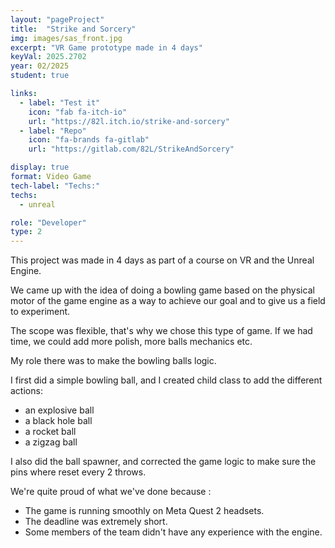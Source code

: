 ```yaml
---
layout: "pageProject"
title:  "Strike and Sorcery"
img: images/sas_front.jpg
excerpt: "VR Game prototype made in 4 days"
keyVal: 2025.2702
year: 02/2025
student: true

links:
  - label: "Test it"
    icon: "fab fa-itch-io"
    url: "https://82l.itch.io/strike-and-sorcery"
  - label: "Repo"
    icon: "fa-brands fa-gitlab"
    url: "https://gitlab.com/82L/StrikeAndSorcery"

display: true
format: Video Game
tech-label: "Techs:"
techs:
  - unreal

role: "Developer"
type: 2
---
```

This project was made in 4 days as part of a course on VR and the Unreal Engine.

We came up with the idea of doing a bowling game based on the physical motor of the game engine as a way to achieve our goal and to give us a field to experiment.

The scope was flexible, that's why we chose this type of game. If we had time, we could add more polish, more balls mechanics etc.

My role there was to make the bowling balls logic.

I first did a simple bowling ball, and I created child class to add the different actions:
- an explosive ball
- a black hole ball
- a rocket ball
- a zigzag ball

I also did the ball spawner, and corrected the game logic to make sure the pins where reset every 2 throws.

We're quite proud of what we've done because :
- The game is running smoothly on Meta Quest 2 headsets.
- The deadline was extremely short.
- Some members of the team didn't have any experience with the engine.


